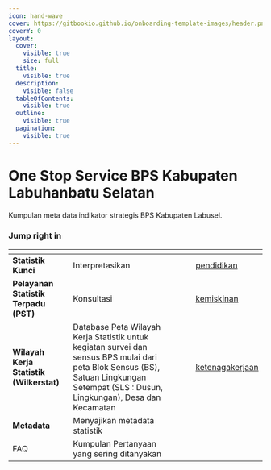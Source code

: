 ```yaml
---
icon: hand-wave
cover: https://gitbookio.github.io/onboarding-template-images/header.png
coverY: 0
layout:
  cover:
    visible: true
    size: full
  title:
    visible: true
  description:
    visible: false
  tableOfContents:
    visible: true
  outline:
    visible: true
  pagination:
    visible: true
---
```


# One Stop Service BPS Kabupaten Labuhanbatu Selatan

Kumpulan meta data indikator strategis BPS Kabupaten Labusel.



### Jump right in

<table data-view="cards"><thead><tr><th></th><th></th><th data-hidden data-card-cover data-type="files"></th><th data-hidden></th><th data-hidden data-card-target data-type="content-ref"></th></tr></thead><tbody><tr><td><strong>Statistik Kunci</strong></td><td>Interpretasikan</td><td></td><td></td><td><a href="statisik-kunci/pendidikan/">pendidikan</a></td></tr><tr><td><strong>Pelayanan Statistik Terpadu (PST)</strong></td><td>Konsultasi</td><td></td><td></td><td><a href="statisik-kunci/kemiskinan/">kemiskinan</a></td></tr><tr><td><strong>Wilayah Kerja Statistik (Wilkerstat)</strong></td><td>Database Peta Wilayah Kerja Statistik untuk kegiatan survei dan sensus BPS mulai dari peta Blok Sensus (BS), Satuan Lingkungan Setempat (SLS : Dusun, Lingkungan), Desa dan Kecamatan</td><td></td><td></td><td><a href="statisik-kunci/ketenagakerjaan/">ketenagakerjaan</a></td></tr><tr><td><strong>Metadata</strong></td><td>Menyajikan metadata statistik</td><td></td><td></td><td></td></tr><tr><td>FAQ</td><td>Kumpulan Pertanyaan yang sering ditanyakan</td><td></td><td></td><td></td></tr></tbody></table>
